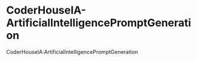 # CoderHouseIA-ArtificialIntelligencePromptGeneration
CoderHouseIA:ArtificialIntelligencePromptGeneration
